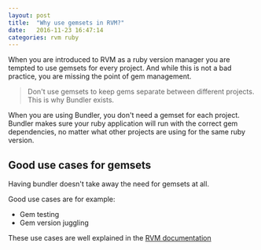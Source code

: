 ```yaml
---
layout: post
title:  "Why use gemsets in RVM?"
date:   2016-11-23 16:47:14
categories: rvm ruby
---
```


When you are introduced to RVM as a ruby version manager you are tempted
to use gemsets for every project. And while this is not a bad practice,
you are missing the point of gem management.

> Don't use gemsets to keep gems separate between different projects.
> This is why Bundler exists.

When you are using Bundler, you don't need a gemset for each project.
Bundler makes sure your ruby application will run with the correct
gem dependencies, no matter what other projects are using for the same
ruby version.

## Good use cases for gemsets
Having bundler doesn't take away the need for gemsets at all.

Good use cases are for example:

* Gem testing
* Gem version juggling

These use cases are well explained in the [RVM documentation](https://rvm.io/gemsets/basics)